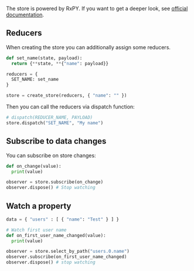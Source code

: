 The store is powered by RxPY. If you want to get a deeper look, see  [official documentation](https://rxpy.readthedocs.io/en/latest/).

## Reducers

When creating the store you can additionally assign some reducers.

``` python
def set_name(state, payload):
  return {**state, **{"name": payload}}

reducers = {
  SET_NAME: set_name 
}

store = create_store(reducers, { "name": "" })
```

Then you can call the reducers via dispatch function:

``` python
# dispatch(REDUCER_NAME, PAYLOAD)
store.dispatch("SET_NAME", "My name")
```

## Subscribe to data changes
You can subscribe on store changes:

``` python
def on_change(value):
  print(value)

observer = store.subscribe(on_change)
observer.dispose() # Stop watching
```

## Watch a property

``` python
data = { "users" : [ { "name": "Test" } ] }

# Watch first user name
def on_first_user_name_changed(value):
  print(value)

observer = store.select_by_path("users.0.name")
observer.subscribe(on_first_user_name_changed)
observer.dispose() # stop watching
```